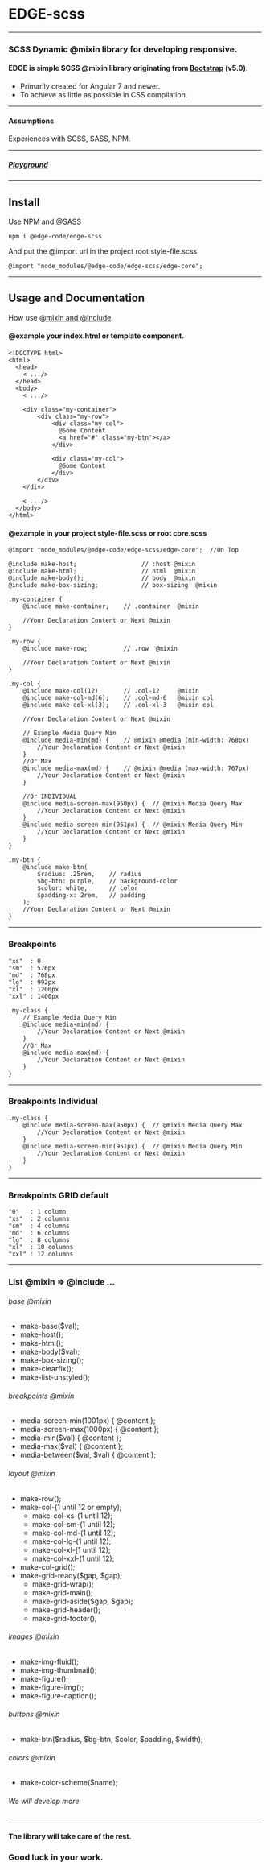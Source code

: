 # EDGE-scss

---
### SCSS Dynamic @mixin library for developing responsive.
#### EDGE is simple SCSS @mixin library originating from [Bootstrap](https://getbootstrap.com/) (v5.0).
- Primarily created for Angular 7 and newer. 
- To achieve as little as possible in CSS compilation.

---
#### Assumptions 
Experiences with SCSS, SASS, NPM.

---
##### [Playground](https://stackblitz.com/edit/angular-ivy-cdlzyj?file=src/app/app.component.scss)

---
## Install

Use [NPM](https://www.npmjs.com/) and [@SASS](https://sass-lang.com/) 

    npm i @edge-code/edge-scss

And put the @import url in the project root style-file.scss

    @import "node_modules/@edge-code/edge-scss/edge-core";

---
## Usage and Documentation

How use [@mixin and @include](https://sass-lang.com/documentation/at-rules/mixin).

#### @example your index.html or template component.

    <!DOCTYPE html>
    <html>
      <head>
        < .../>
      </head>
      <body>
        < .../>

        <div class="my-container">
            <div class="my-row">
                <div class="my-col">
                  @Some Content
                  <a href="#" class="my-btn"></a>
                </div>

                <div class="my-col">
                  @Some Content
                </div>
            </div>
        </div>

        < .../>
      </body>
    </html>

#### @example in your project style-file.scss or root core.scss

    @import "node_modules/@edge-code/edge-scss/edge-core";  //On Top

    @include make-host;                  // :host @mixin
    @include make-html;                  // html  @mixin
    @include make-body();                // body  @mixin
    @include make-box-sizing;            // box-sizing  @mixin

    .my-container {
        @include make-container;    // .container  @mixin

        //Your Declaration Content or Next @mixin
    }

    .my-row {
        @include make-row;          // .row  @mixin

        //Your Declaration Content or Next @mixin
    }
    
    .my-col {
        @include make-col(12);      // .col-12     @mixin
        @include make-col-md(6);    // .col-md-6   @mixin col 
        @include make-col-xl(3);    // .col-xl-3   @mixin col

        //Your Declaration Content or Next @mixin

        // Example Media Query Min
        @include media-min(md) {    // @mixin @media (min-width: 768px)
            //Your Declaration Content or Next @mixin
        }
        //Or Max
        @include media-max(md) {    // @mixin @media (max-width: 767px)
            //Your Declaration Content or Next @mixin
        }

        //Or INDIVIDUAL
        @include media-screen-max(950px) {  // @mixin Media Query Max
            //Your Declaration Content or Next @mixin
        }
        @include media-screen-min(951px) {  // @mixin Media Query Min
            //Your Declaration Content or Next @mixin
        }
    }

    .my-btn {
        @include make-btn(
            $radius: .25rem,    // radius
            $bg-btn: purple,    // background-color
            $color: white,      // color
            $padding-x: 2rem,   // padding
        );
        //Your Declaration Content or Next @mixin
    }

---
### Breakpoints

    "xs"  : 0
    "sm"  : 576px
    "md"  : 768px
    "lg"  : 992px
    "xl"  : 1200px
    "xxl" : 1400px

    .my-class {
        // Example Media Query Min
        @include media-min(md) { 
            //Your Declaration Content or Next @mixin
        }
        //Or Max
        @include media-max(md) { 
            //Your Declaration Content or Next @mixin
        }
    }

---
### Breakpoints Individual

    .my-class {
        @include media-screen-max(950px) {  // @mixin Media Query Max
            //Your Declaration Content or Next @mixin
        }
        @include media-screen-min(951px) {  // @mixin Media Query Min
            //Your Declaration Content or Next @mixin
        }
    }

---
### Breakpoints GRID default

    "0"   : 1 column
    "xs"  : 2 columns
    "sm"  : 4 columns
    "md"  : 6 columns
    "lg"  : 8 columns
    "xl"  : 10 columns
    "xxl" : 12 columns

---
### List @mixin => @include ...
###### base @mixin
- make-base($val);
- make-host();
- make-html();
- make-body($val);
- make-box-sizing();
- make-clearfix();
- make-list-unstyled();

###### breakpoints @mixin
- media-screen-min(1001px) { @content };
- media-screen-max(1000px) { @content };
- media-min($val) { @content };
- media-max($val) { @content };
- media-between($val, $val) { @content };

###### layout @mixin
- make-row();
- make-col-(1 until 12 or empty);
  - make-col-xs-(1 until 12);
  - make-col-sm-(1 until 12);
  - make-col-md-(1 until 12);
  - make-col-lg-(1 until 12);
  - make-col-xl-(1 until 12);
  - make-col-xxl-(1 until 12);
- make-col-grid();
- make-grid-ready($gap, $gap);
  - make-grid-wrap();
  - make-grid-main();
  - make-grid-aside($gap, $gap);
  - make-grid-header();
  - make-grid-footer();

###### images @mixin
- make-img-fluid();
- make-img-thumbnail();
- make-figure();
- make-figure-img();
- make-figure-caption();

###### buttons @mixin
- make-btn($radius, $bg-btn, $color, $padding, $width);

###### colors @mixin
- make-color-scheme($name);

###### We will develop more

---
#### The library will take care of the rest.
### Good luck in your work.
